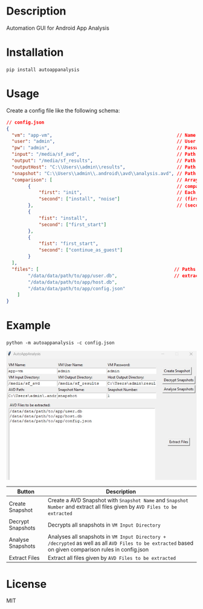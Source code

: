 # Description

Automation GUI for Android App Analysis

# Installation

`pip install autoappanalysis`

# Usage

Create a config file like the following schema:

```json
// config.json
{
  "vm": "app-vm",                                              // Name of the VM
  "user": "admin",                                             // User Name 
  "pw": "admin",                                               // Password
  "input": "/media/sf_avd",                                    // Path to AVD shared folder on VM
  "output": "/media/sf_results",                               // Path to result shared folder on VM
  "outputHost": "C:\\Users\\admin\\results",                   // Path to result shared folder on host
  "snapshot": "C:\\Users\\admin\\.android\\avd\\analysis.avd", // Path to AVD shared folder on host
  "comparison": [                                              // Array of objects to provide different 
        {                                                      // comparison setup.
            "first": "init",                                   // Each object holds a starting snapshot 
            "second": ["install", "noise"]                     // (first) to which the other snapshots
        },                                                     // (second) will be compared against
        {
            "fist": "install",
            "second": ["first_start"]
        },
        {
            "fist": "first_start",
            "second": ["continue_as_guest"]
        }
  ],
  "files": [                                                  // Paths to files which are going to be
        "/data/data/path/to/app/user.db",                     // extracted for each snapshot
        "/data/data/path/to/app/host.db",
        "/data/data/path/to/app/config.json"
    ]
}
```


# Example

`python -m autoappanalysis -c config.json`


![](img/01.jpg)


| Button | Description |
| --- | ---|
| Create Snapshot | Create a AVD Snapshot with `Snapshot Name` and `Snapshot Number` and extract all files given by `AVD Files to be extracted` |
| Decrypt Snapshots | Decrypts all snapshots in `VM Input Directory` |
| Analyse Snapshots | Analyses all snapshots in `VM Input Directory + /decrypted` as well as all `AVD Files to be extracted` based on given comparison rules in config.json |
| Extract Files | Extract all files given by `AVD Files to be extracted` |


# License

MIT